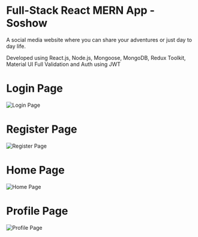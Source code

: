 # Full-Stack React MERN App - Soshow
A social media website where you can share your adventures or just day to day life.

Developed using React.js, Node.js, Mongoose, MongoDB, Redux Toolkit, Material UI
Full Validation and Auth using JWT

# Login Page
![Login Page](https://i.imgur.com/5tbfS8o.png)

# Register Page
![Register Page](https://i.imgur.com/yFxU4L4.png)

# Home Page
![Home Page](https://i.imgur.com/NLbtVyG.gif)

# Profile Page
![Profile Page](https://i.imgur.com/GNg0b6r.png)
